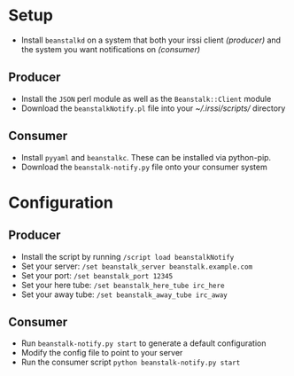 # Setup
- Install `beanstalkd` on a system that both your irssi client _(producer)_ and the system you want notifications on _(consumer)_

## Producer
- Install the `JSON` perl module as well as the `Beanstalk::Client` module
- Download the `beanstalkNotify.pl` file into your _~/.irssi/scripts/_ directory

## Consumer
- Install `pyyaml` and `beanstalkc`.  These can be installed via python-pip.
- Download the `beanstalk-notify.py` file onto your consumer system

# Configuration
## Producer
- Install the script by running `/script load beanstalkNotify`
- Set your server: `/set beanstalk_server beanstalk.example.com`
- Set your port: `/set beanstalk_port 12345`
- Set your here tube: `/set beanstalk_here_tube irc_here`
- Set your away tube: `/set beanstalk_away_tube irc_away`

## Consumer
- Run `beanstalk-notify.py start` to generate a default configuration
- Modify the config file to point to your server
- Run the consumer script `python beanstalk-notify.py start`